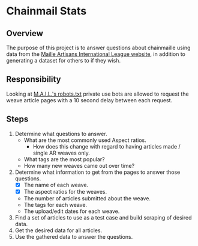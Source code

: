 # Chainmail Stats

## Overview

The purpose of this project is to answer questions about chainmaille using data from the [Maille Artisans International League website](https://www.mailleartisans.org/), in addition to generating a dataset for others to if they wish.

## Responsibility

Looking at [M.A.I.L.'s robots.txt](https://www.mailleartisans.org/robots.txt) private use bots are allowed to request the weave article pages with a 10 second delay between each request.

## Steps

1. Determine what questions to answer.
    * What are the most commonly used Aspect ratios.
        * How does this change with regard to having articles made / single AR weaves only.
    * What tags are the most popular?
    * How many new weaves came out over time? 
2. Determine what information to get from the pages to answer those questions.
    - [x] The name of each weave.
    - [x] The aspect ratios for the weaves.
    * The number of articles submitted about the weave.
    * The tags for each weave.
    * The upload/edit dates for each weave.
3. Find a set of articles to use as a test case and build scraping of desired data.
4. Get the desired data for all articles.
5. Use the gathered data to answer the questions.